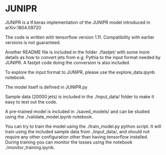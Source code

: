 # JUNIPR

JUNIPR is a tf.keras implementation of the JUNIPR model introduced in arXiv:1804.09720

The code is written with tensorflow version 1.11. Compatibility with earlier versions is not guaranteed. 

Another README file is included in the folder ./fastjet/ with some more details as how to convert jets from e.g. Pythia to the input format needed by JUNIPR. 
A fastjet code doing the conversion is also included. 

To explore the input format to JUNIPR, please use the explore_data.ipynb notebook. 

The model itself is defined in JUNIPR.py

Sample data (20000 jets) is included in the ./input_data/ folder to make it easy to test out the code. 

A pre-trained model is included in ./saved_models/ and can be studied using the ./validate_model.ipynb notebook. 

You can try to train the model using the ./train_model.py python script. It will train using the included sample data from ./input_data/, and should not require any other configuration other than having tensorflow installed. 
During training you can monitor the losses using the notebook ./monitor_training.ipynb.